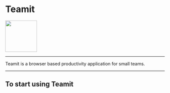# Teamit

<img src="https://github.com/kevinbrennanio/misc/teamitLogo.png" width="100">

----

Teamit is a browser based productivity application for small teams.

----

## To start using Teamit
